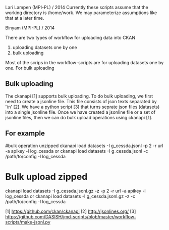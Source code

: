 Lari Lampen (MPI-PL) / 2014
Currently these scripts assume that the working directory is
/home/work. We may parameterize assumptions like that at a later time.

Binyam (MPI-PL) / 2014

There are two types of workflow for uploading data into CKAN

1. uploading datasets one by one
2. bulk uploading

Most of the scrips in the workflow-scripts are for uploading datasets one by one. For bulk uploading

Bulk uploading
--------------

The ckanapi [1] supports bulk uploading. To do bulk uploading, we first need to create a jsonline file. This file  consists of json texts separated by '\n' [2]. We have a python script [3] that turns seprate json files (datasets) into a single jsonline file. Once we have created a jsonline file or a set of jsonline files, then we can do bulk upload operations using ckanapi [1].

For example
-------------
#bulk operation unzipped
ckanapi load datasets -I g_cessda.jsonl -p 2 -r url -a apikey -l log_cessda
or
ckanapi load datasets -I g_cessda.jsonl -c /path/to/config -l log_cessda

# Bulk upload zipped
ckanapi load datasets -I g_cessda.jsonl.gz -z -p 2 -r url -a apikey -l log_cessda
or
ckanapi load datasets -I g_cessda.jsonl.gz -z -c /path/to/config -l log_cessda

[1] https://github.com/ckan/ckanapi
[2] http://jsonlines.org/
[3] https://github.com/DASISH/jmd-scripts/blob/master/workflow-scripts/make-jsonl.py
